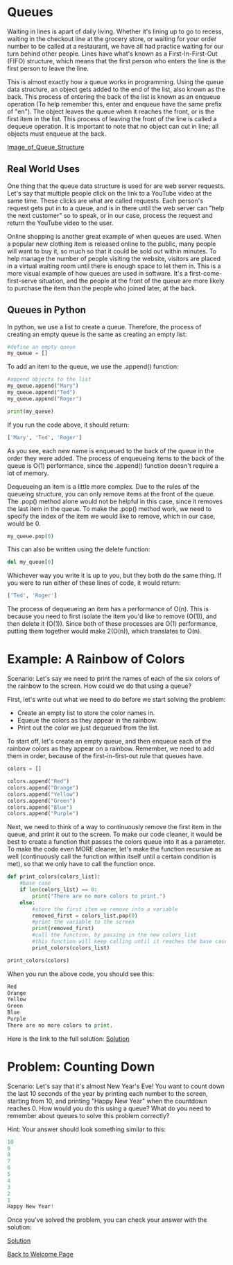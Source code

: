 # Queues

Waiting in lines is apart of daily living. Whether it's lining up to go to recess, waiting in the checkout line at the grocery store, or waiting for your order number to be called at a restaurant, we have all had practice waiting for our turn behind other people. Lines have what's known as a First-In-First-Out (FIFO) structure, which means that the first person who enters the line is the first person to leave the line. 

This is almost exactly how a queue works in programming. Using the queue data structure, an object gets added to the end of the list, also known as the back. This process of entering the back of the list is known as an enqueue operation (To help remember this, enter and enqueue have the same prefix of "en"). The object leaves the queue when it reaches the front, or is the first item in the list. This process of leaving the front of the line is called a dequeue operation. It is important to note that no object can cut in line; all objects must enqueue at the back. 

[Image_of_Queue_Structure](queue_image.png)

## Real World Uses

One thing that the queue data structure is used for are web server requests. Let's say that multiple people click on the link to a YouTube video at the same time. These clicks are what are called requests. Each person's request gets put in to a queue, and is in there until the web server can "help the next customer" so to speak, or in our case, process the request and return the YouTube video to the user.

Online shopping is another great example of when queues are used. When a popular new clothing item is released online to the public, many people will want to buy it, so much so that it could be sold out within minutes. To help manage the number of people visiting the website, visitors are placed in a virtual waiting room until there is enough space to let them in. This is a more visual example of how queues are used in software. It's a first-come-first-serve situation, and the people at the front of the queue are more likely to purchase the item than the people who joined later, at the back. 

## Queues in Python

In python, we use a list to create a queue. Therefore, the process of creating an empty queue is the same as creating an empty list:

```python
#define an empty queue
my_queue = []

```

To add an item to the queue, we use the .append() function:

```python
#append objects to the list
my_queue.append("Mary")
my_queue.append("Ted")
my_queue.append("Roger")

print(my_queue)
```

If you run the code above, it should return:

```python
['Mary', 'Ted', 'Roger']
```

As you see, each new name is enqueued to the back of the queue in the order they were added. The process of enqueueing items to the back of the queue is O(1) performance, since the .append() function doesn't require a lot of memory.  

Dequeueing an item is a little more complex. Due to the rules of the queueing structure, you can only remove items at the front of the queue. The .pop() method alone would not be helpful in this case, since it removes the last item in the queue. To make the .pop() method work, we need to specify the index of the item we would like to remove, which in our case, would be 0.

```python
my_queue.pop(0)
```
This can also be written using the delete function:

```python
del my_queue[0]
```
Whichever way you write it is up to you, but they both do the same thing. If you were to run either of these lines of code, it would return:

```python
['Ted', 'Roger']
```

The process of dequeueing an item has a performance of O(n). This is because you need to first isolate the item you'd like to remove (O(1)), and then delete it (O(1)). Since both of these processes are O(1) performance, putting them together would make 2(O(n)), which translates to O(n).

# Example: A Rainbow of Colors

Scenario: Let's say we need to print the names of each of the six colors of the rainbow to the screen. How could we do that using a queue?

First, let's write out what we need to do before we start solving the problem: 
- Create an empty list to store the color names in.
- Equeue the colors as they appear in the rainbow.
- Print out the color we just dequeued from the list.

To start off, let's create an empty queue, and then enqueue each of the rainbow colors as they appear on a rainbow. Remember, we need to add them in order, because of the first-in-first-out rule that queues have. 

```python
colors = []

colors.append("Red")
colors.append("Orange")
colors.append("Yellow")
colors.append("Green")
colors.append("Blue")
colors.append("Purple")
```

Next, we need to think of a way to continuously remove the first item in the queue, and print it out to the screen. To make our code cleaner, it would be best to create a function that passes the colors queue into it as a parameter. To make the code even MORE cleaner, let's make the function recursive as well (continuously call the function within itself until a certain condition is met), so that we only have to call the function once. 

```python
def print_colors(colors_list):
    #base case
    if len(colors_list) == 0:
        print("There are no more colors to print.")
    else:
        #store the first item we remove into a variable
        removed_first = colors_list.pop(0)
        #print the variable to the screen
        print(removed_first)
        #call the function, by passing in the new colors_list
        #this function will keep calling until it reaches the base case condition above
        print_colors(colors_list)

print_colors(colors)
```

When you run the above code, you should see this:
```python
Red
Orange
Yellow
Green 
Blue  
Purple
There are no more colors to print.
```
Here is the link to the full solution: [Solution](rainbow_of_color_solution.py)

# Problem: Counting Down

Scenario: Let's say that it's almost New Year's Eve! You want to count down the last 10 seconds of the year by printing each number to the screen, starting from 10, and printing "Happy New Year" when the countdown reaches 0. How would you do this using a queue? What do you need to remember about queues to solve this problem correctly?

Hint: Your answer should look something similar to this:
```python
10
9
8
7
6
5
4
3
2
1
Happy New Year!
```

Once you've solved the problem, you can check your answer with the solution:

[Solution](counting_down_solution.py)


[Back to Welcome Page](0-welcome.md)